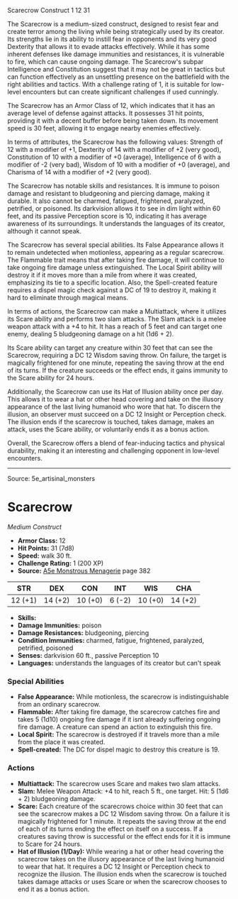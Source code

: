 <MonsterName/>Scarecrow</MonsterName>
<CreatureType/>Construct</CreatureType>
<CR/>1</CR>
<AC/>12</AC>
<HP/>31</HP>
<summary>The Scarecrow is a medium-sized construct, designed to resist fear and create terror among the living while being strategically used by its creator. Its strengths lie in its ability to instill fear in opponents and its very good Dexterity that allows it to evade attacks effectively. While it has some inherent defenses like damage immunities and resistances, it is vulnerable to fire, which can cause ongoing damage. The Scarecrow's subpar Intelligence and Constitution suggest that it may not be great in tactics but can function effectively as an unsettling presence on the battlefield with the right abilities and tactics. With a challenge rating of 1, it is suitable for low-level encounters but can create significant challenges if used cunningly.</summary>

<detail>

The Scarecrow has an Armor Class of 12, which indicates that it has an average level of defense against attacks. It possesses 31 hit points, providing it with a decent buffer before being taken down. Its movement speed is 30 feet, allowing it to engage nearby enemies effectively.

In terms of attributes, the Scarecrow has the following values: Strength of 12 with a modifier of +1, Dexterity of 14 with a modifier of +2 (very good), Constitution of 10 with a modifier of +0 (average), Intelligence of 6 with a modifier of -2 (very bad), Wisdom of 10 with a modifier of +0 (average), and Charisma of 14 with a modifier of +2 (very good). 

The Scarecrow has notable skills and resistances. It is immune to poison damage and resistant to bludgeoning and piercing damage, making it durable. It also cannot be charmed, fatigued, frightened, paralyzed, petrified, or poisoned. Its darkvision allows it to see in dim light within 60 feet, and its passive Perception score is 10, indicating it has average awareness of its surroundings. It understands the languages of its creator, although it cannot speak.

The Scarecrow has several special abilities. Its False Appearance allows it to remain undetected when motionless, appearing as a regular scarecrow. The Flammable trait means that after taking fire damage, it will continue to take ongoing fire damage unless extinguished. The Local Spirit ability will destroy it if it moves more than a mile from where it was created, emphasizing its tie to a specific location. Also, the Spell-created feature requires a dispel magic check against a DC of 19 to destroy it, making it hard to eliminate through magical means.

In terms of actions, the Scarecrow can make a Multiattack, where it utilizes its Scare ability and performs two slam attacks. The Slam attack is a melee weapon attack with a +4 to hit. It has a reach of 5 feet and can target one enemy, dealing 5 bludgeoning damage on a hit (1d6 + 2). 

Its Scare ability can target any creature within 30 feet that can see the Scarecrow, requiring a DC 12 Wisdom saving throw. On failure, the target is magically frightened for one minute, repeating the saving throw at the end of its turns. If the creature succeeds or the effect ends, it gains immunity to the Scare ability for 24 hours.

Additionally, the Scarecrow can use its Hat of Illusion ability once per day. This allows it to wear a hat or other head covering and take on the illusory appearance of the last living humanoid who wore that hat. To discern the illusion, an observer must succeed on a DC 12 Insight or Perception check. The illusion ends if the scarecrow is touched, takes damage, makes an attack, uses the Scare ability, or voluntarily ends it as a bonus action. 

Overall, the Scarecrow offers a blend of fear-inducing tactics and physical durability, making it an interesting and challenging opponent in low-level encounters.</detail>



---

Source: 5e_artisinal_monsters

# Scarecrow

*Medium* *Construct*

- **Armor Class:** 12
- **Hit Points:** 31 (7d8)
- **Speed:** walk 30 ft.
- **Challenge Rating:** 1 (200 XP)
- **Source:** [A5e Monstrous Menagerie](https://enpublishingrpg.com/products/level-up-monstrous-menagerie-a5e) page 382

| STR | DEX | CON | INT | WIS | CHA |
| --- | --- | --- | --- | --- | --- |
| 12 (+1) | 14 (+2) | 10 (+0) | 6 (-2) | 10 (+0) | 14 (+2) |

- **Skills:** 
- **Damage Immunities:** poison
- **Damage Resistances:** bludgeoning, piercing
- **Condition Immunities:** charmed, fatigue, frightened, paralyzed, petrified, poisoned
- **Senses:** darkvision 60 ft., passive Perception 10
- **Languages:** understands the languages of its creator but can't speak

### Special Abilities

- **False Appearance:** While motionless, the scarecrow is indistinguishable from an ordinary scarecrow.
- **Flammable:** After taking fire damage, the scarecrow catches fire and takes 5 (1d10) ongoing fire damage if it isnt already suffering ongoing fire damage. A creature can spend an action to extinguish this fire.
- **Local Spirit:** The scarecrow is destroyed if it travels more than a mile from the place it was created.
- **Spell-created:** The DC for dispel magic to destroy this creature is 19.

### Actions

- **Multiattack:** The scarecrow uses Scare and makes two slam attacks.
- **Slam:** Melee Weapon Attack: +4 to hit, reach 5 ft., one target. Hit: 5 (1d6 + 2) bludgeoning damage.
- **Scare:** Each creature of the scarecrows choice within 30 feet that can see the scarecrow makes a DC 12 Wisdom saving throw. On a failure  it is magically frightened for 1 minute. It repeats the saving throw at the end of each of its turns  ending the effect on itself on a success. If a creatures saving throw is successful or the effect ends for it  it is immune to Scare for 24 hours.
- **Hat of Illusion (1/Day):** While wearing a hat or other head covering  the scarecrow takes on the illusory appearance of the last living humanoid to wear that hat. It requires a DC 12 Insight or Perception check to recognize the illusion. The illusion ends when the scarecrow is touched  takes damage  attacks  or uses Scare  or when the scarecrow chooses to end it as a bonus action.




